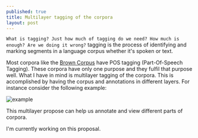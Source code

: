 ```yaml
---
published: true
title: Multilayer tagging of the corpora
layout: post
---
```

``What is tagging? Just how much of tagging do we need? How much is enough? Are we doing it wrong?``
tagging is the process of identifying and marking segments in a language corpus whether it's spoken or text. 

Most corpora like the <a href="https://en.wikipedia.org/wiki/Brown_Corpus">Brown Corpus</a> have POS tagging (Part-Of-Speech Tagging). These corpora have only one purpose and they fulfil that purpose well. What I have in mind is multilayer tagging of the corpora. This is accomplished by having the corpus and annotations in different layers. For instance consider the following example:

![example](http://blog.adelr.ir/images/layer.JPG)

This multilayer propose can help us annotate and view different parts of corpora.

I'm currently working on this proposal.